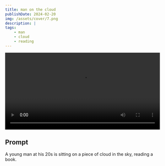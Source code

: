 ```yaml
---
title: man on the cloud
publishDate: 2024-02-20
img: /assets/cover/7.png
description: |
tags:
    - man
    - cloud
    - reading
---
```


<video style="width: 100%;" src="/assets/video/man-on-the-cloud.mp4" controls ></video>

## Prompt

A young man at his 20s is sitting on a piece of cloud in the sky, reading a book.
